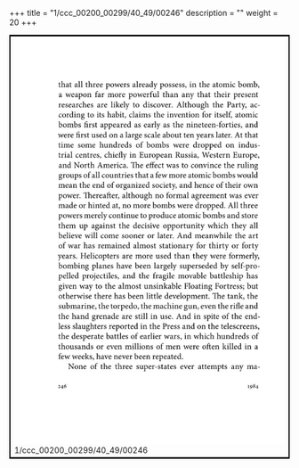 +++
title = "1/ccc_00200_00299/40_49/00246"
description = ""
weight = 20
+++

<table style="border:2px solid black;max-width:800px;max-height:800px;" 
><tr><td>
<img class="center-fit-jpg"
src="/jpg_/out_jpg_1984__246.jpg">
1/ccc_00200_00299/40_49/00246
</img></td></tr></table>
